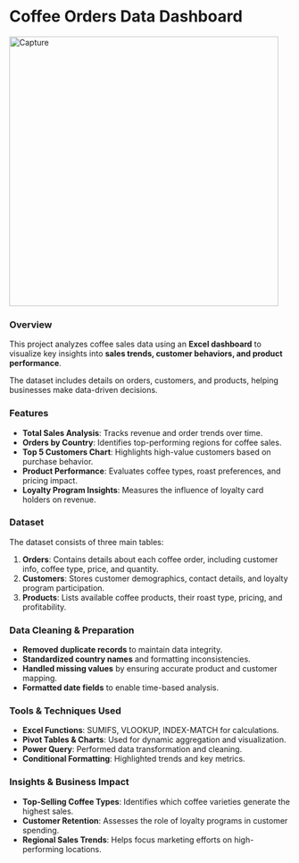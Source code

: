 # Coffee Orders Data Dashboard


<img width="482" alt="Capture" src="https://github.com/user-attachments/assets/3aa150f9-9046-4ffc-a299-fb3be974c95d" />



### Overview
This project analyzes coffee sales data using an **Excel dashboard** to visualize key insights into **sales trends, customer behaviors, and product performance**. 

The dataset includes details on orders, customers, and products, helping businesses make data-driven decisions.

### Features
- **Total Sales Analysis**: Tracks revenue and order trends over time.
- **Orders by Country**: Identifies top-performing regions for coffee sales.
- **Top 5 Customers Chart**: Highlights high-value customers based on purchase behavior.
- **Product Performance**: Evaluates coffee types, roast preferences, and pricing impact.
- **Loyalty Program Insights**: Measures the influence of loyalty card holders on revenue.

### Dataset
The dataset consists of three main tables:
1. **Orders**: Contains details about each coffee order, including customer info, coffee type, price, and quantity.
2. **Customers**: Stores customer demographics, contact details, and loyalty program participation.
3. **Products**: Lists available coffee products, their roast type, pricing, and profitability.

### Data Cleaning & Preparation
- **Removed duplicate records** to maintain data integrity.
- **Standardized country names** and formatting inconsistencies.
- **Handled missing values** by ensuring accurate product and customer mapping.
- **Formatted date fields** to enable time-based analysis.

### Tools & Techniques Used
- **Excel Functions**: SUMIFS, VLOOKUP, INDEX-MATCH for calculations.
- **Pivot Tables & Charts**: Used for dynamic aggregation and visualization.
- **Power Query**: Performed data transformation and cleaning.
- **Conditional Formatting**: Highlighted trends and key metrics.

### Insights & Business Impact
- **Top-Selling Coffee Types**: Identifies which coffee varieties generate the highest sales.
- **Customer Retention**: Assesses the role of loyalty programs in customer spending.
- **Regional Sales Trends**: Helps focus marketing efforts on high-performing locations.



